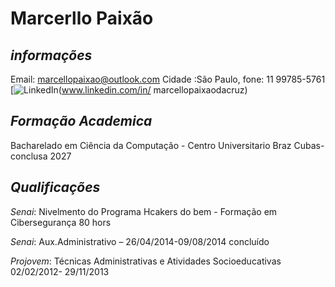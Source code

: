 
# Marcerllo Paixão

## *informações*

Email: marcellopaixao@outlook.com
Cidade :São Paulo,
fone: 11 99785-5761
[![LinkedIn](https://img.shields.io/badge/LinkedIn-0077B5?style=for-the-badge&logo=linkedin&logoColor=white)(www.linkedin.com/in/
marcellopaixaodacruz)

## *Formação Academica*


Bacharelado em Ciência da Computação - Centro Universitario Braz Cubas- conclusa 2027

## *Qualificações*

*Senai*: Nivelmento do Programa Hcakers do bem - Formação em
 Cibersegurança 80 hors

*Senai*: Aux.Administrativo – 26/04/2014-09/08/2014 concluído 

*Projovem*: Técnicas Administrativas e Atividades Socioeducativas
 02/02/2012- 29/11/2013



